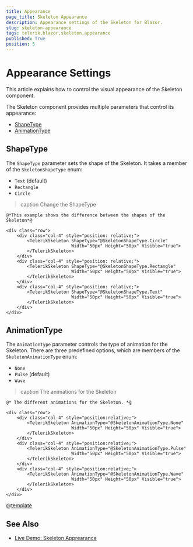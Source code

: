 ```yaml
---
title: Appearance
page_title: Skeleton Appearance
description: Appearance settings of the Skeleton for Blazor.
slug: skeleton-appearance
tags: telerik,blazor,skeleton,appearance
published: True
position: 5
---
```


# Appearance Settings

This article explains how to control the visual appearance of the Skeleton component.

The Skeleton component provides multiple parameters that control its appearance:

* [ShapeType](#shapetype)
* [AnimationType](#animationtype)


## ShapeType

The `ShapeType` parameter sets the shape of the Skeleton. It takes a member of the `SkeletonShapeType` enum:

* `Text` (default)
* `Rectangle`
* `Circle`

>caption Change the ShapeType

````CSHTML
@*This example shows the difference between the shapes of the Skeleton*@

<div class="row">
    <div class="col-4" style="position: relative;">
        <TelerikSkeleton ShapeType="@SkeletonShapeType.Circle"
                         Width="50px" Height="50px" Visible="true">
        </TelerikSkeleton>
    </div>
    <div class="col-4" style="position: relative;">
        <TelerikSkeleton ShapeType="@SkeletonShapeType.Rectangle"
                         Width="50px" Height="50px" Visible="true">
        </TelerikSkeleton>
    </div>
    <div class="col-4" style="position: relative;">
        <TelerikSkeleton ShapeType="@SkeletonShapeType.Text"
                         Width="50px" Height="50px" Visible="true">
        </TelerikSkeleton>
    </div>
</div>
````

## AnimationType

The `AnimationType` parameter controls the type of animation for the Skeleton. There are three predefined options, which are members of the `SkeletonAnimationType` enum:

* `None`
* `Pulse` (default)
* `Wave`

>caption The animations for the Skeleton

````CSHTML
@* The different animations for the Skeleton. *@

<div class="row">
    <div class="col-4" style="position:relative;">
        <TelerikSkeleton AnimationType="@SkeletonAnimationType.None"
                         Width="50px" Height="50px" Visible="true">
        </TelerikSkeleton>
    </div>
    <div class="col-4" style="position:relative;">
        <TelerikSkeleton AnimationType="@SkeletonAnimationType.Pulse"
                         Width="50px" Height="50px" Visible="true">
        </TelerikSkeleton>
    </div>
    <div class="col-4" style="position:relative;">
        <TelerikSkeleton AnimationType="@SkeletonAnimationType.Wave"
                         Width="50px" Height="50px" Visible="true">
        </TelerikSkeleton>
    </div>
</div>
````

@[template](/_contentTemplates/common/themebuilder-section.md#appearance-themebuilder)

## See Also

* [Live Demo: Skeleton Apprearance](https://demos.telerik.com/blazor-ui/skeleton/appearance)
